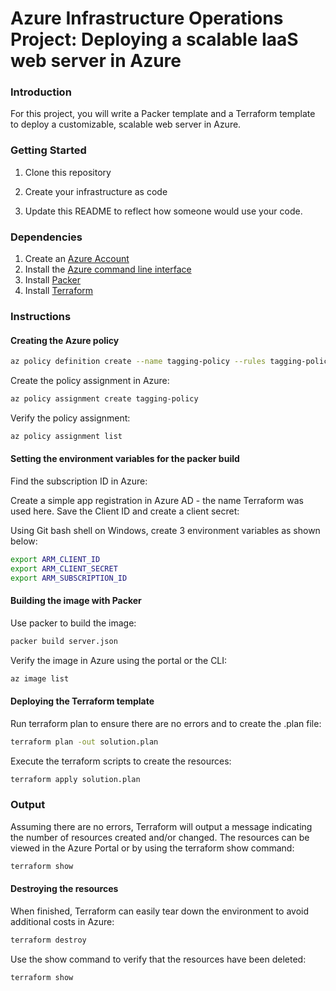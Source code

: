 # Azure Infrastructure Operations Project: Deploying a scalable IaaS web server in Azure

### Introduction
For this project, you will write a Packer template and a Terraform template to deploy a customizable, scalable web server in Azure.

### Getting Started
1. Clone this repository

2. Create your infrastructure as code

3. Update this README to reflect how someone would use your code.

### Dependencies
1. Create an [Azure Account](https://portal.azure.com) 
2. Install the [Azure command line interface](https://docs.microsoft.com/en-us/cli/azure/install-azure-cli?view=azure-cli-latest)
3. Install [Packer](https://www.packer.io/downloads)
4. Install [Terraform](https://www.terraform.io/downloads.html)

### Instructions
#### Creating the Azure policy
```bash
az policy definition create --name tagging-policy --rules tagging-policy.json
```
Create the policy assignment in Azure:
```bash
az policy assignment create tagging-policy
```

Verify the policy assignment:
```bash
az policy assignment list
```
#### Setting the environment variables for the packer build
Find the subscription ID in Azure:

Create a simple app registration in Azure AD - the name Terraform was used here. Save the Client ID and create a client secret:

Using Git bash shell on Windows, create 3 environment variables as shown below:
```bash
export ARM_CLIENT_ID
export ARM_CLIENT_SECRET
export ARM_SUBSCRIPTION_ID
```

#### Building the image with Packer
Use packer to build the image:
```bash
packer build server.json
```
Verify the image in Azure using the portal or the CLI:
```bash
az image list
```

#### Deploying the Terraform template
Run terraform plan to ensure there are no errors and to create the .plan file:
```bash
terraform plan -out solution.plan
```
Execute the terraform scripts to create the resources:
```bash
terraform apply solution.plan
```

### Output
Assuming there are no errors, Terraform will output a message indicating the number of resources created and/or changed. 
The resources can be viewed in the Azure Portal or by using the terraform show command:
```bash
terraform show
```

#### Destroying the resources
When finished, Terraform can easily tear down the environment to avoid additional costs in Azure:
```bash
terraform destroy
```
Use the show command to verify that the resources have been deleted:
```bash
terraform show
```

